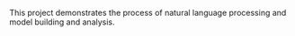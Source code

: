 This project demonstrates the process of natural language processing and model building and analysis.
